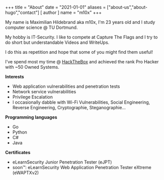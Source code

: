 +++
title = "About"
date = "2021-01-01"
aliases = ["about-us","about-hugo","contact"]
[ author ]
  name = "m10x"
+++

My name is Maximilian Hildebrand aka m10x, I'm 23 years old and I study computer science @ TU Dortmund.

My hobby is IT-Security. I like to compete at Capture The Flags and I try to do short but understandable Videos and WriteUps.

I do this as repetition and hope that some of you might find them useful!

I've spend most my time @ [HackTheBox](https://www.hackthebox.eu/home/users/profile/19366) and achieved the rank Pro Hacker with ~50 Owned Systems.

**Interests**

* Web application vulnerabilities and penetration tests
* Network service vulnerabilities
* Privilege Escalation
* I occasionally dabble with Wi-Fi Vulnerabilities, Social Engineering, Reverse Engineering, Cryptographie, Steganographie...

**Programming languages**

* Go
* Python
* C#
* Java

**Certificates**

* eLearnSecurity Junior Penetration Tester (eJPT)
* soon™: eLearnSecurity Web Application Penetration Tester eXtreme (eWAPTXv2)